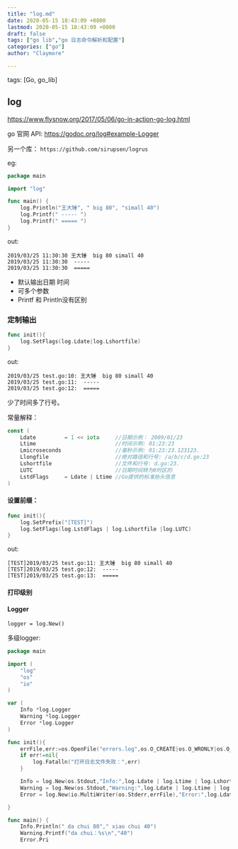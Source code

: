 ```yaml
---
title: "log.md"
date: 2020-05-15 18:43:09 +0800
lastmod: 2020-05-15 18:43:09 +0800
draft: false
tags: ["go lib","go 日志命令解析和配置"]
categories: ["go"]
author: "Claymore"

---
```

tags: [Go, go_lib]

## log

https://www.flysnow.org/2017/05/06/go-in-action-go-log.html



go 官网 API: https://godoc.org/log#example-Logger



另一个库： `https://github.com/sirupsen/logrus`



eg:

```go
package main

import "log"

func main() {
    log.Println("王大锤", " big 80", "simall 40")
    log.Printf(" ----- ")
    log.Printf(" ===== ")
}
```

out:

```
2019/03/25 11:30:30 王大锤  big 80 simall 40
2019/03/25 11:30:30  -----
2019/03/25 11:30:30  =====
```

* 默认输出日期 时间
* 可多个参数
* Printf 和 Println没有区别



### 定制输出

```go
func init(){
	log.SetFlags(log.Ldate|log.Lshortfile)
}
```

out:

```
2019/03/25 test.go:10: 王大锤  big 80 simall 40
2019/03/25 test.go:11:  -----
2019/03/25 test.go:12:  =====
```

少了时间多了行号。

常量解释：

```go
const (
	Ldate         = 1 << iota     //日期示例： 2009/01/23
	Ltime                         //时间示例: 01:23:23
	Lmicroseconds                 //毫秒示例: 01:23:23.123123.
	Llongfile                     //绝对路径和行号: /a/b/c/d.go:23
	Lshortfile                    //文件和行号: d.go:23.
	LUTC                          //日期时间转为0时区的
	LstdFlags     = Ldate | Ltime //Go提供的标准抬头信息
)
```



#### 设置前缀：

```go
func init(){
	log.SetPrefix("[TEST]")
	log.SetFlags(log.LstdFlags | log.Lshortfile |log.LUTC)
}
```

out:

```
[TEST]2019/03/25 test.go:11: 王大锤  big 80 simall 40
[TEST]2019/03/25 test.go:12:  -----
[TEST]2019/03/25 test.go:13:  =====
```



#### 打印级别





#### Logger

`logger = log.New()`



多级logger:

```go
package main

import (
    "log"
    "os"
    "io"
)

var (
    Info *log.Logger
    Warning *log.Logger
    Error *log.Logger
)

func init(){
    errFile,err:=os.OpenFile("errors.log",os.O_CREATE|os.O_WRONLY|os.O_APPEND,0666)
    if err!=nil{
        log.Fatalln("打开日志文件失败：",err)
    }

    Info = log.New(os.Stdout,"Info:",log.Ldate | log.Ltime | log.Lshortfile)
    Warning = log.New(os.Stdout,"Warning:",log.Ldate | log.Ltime | log.Lshortfile)
    Error = log.New(io.MultiWriter(os.Stderr,errFile),"Error:",log.Ldate | log.Ltime | log.Lshortfile)

}

func main() {
    Info.Println(" da chui 80"," xiao chui 40")
    Warning.Printf("da chui：%s\n","40")
    Error.Pri
```

